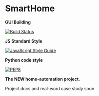 # SmartHome
**GUI Building** 

[![Build Status](https://travis-ci.org/VeeBor/SmartHome.svg?branch=master)](https://travis-ci.org/VeeBor/SmartHome) 

**JS Standard Style**

[![JavaScript Style Guide](https://cdn.rawgit.com/standard/standard/master/badge.svg)](https://github.com/standard/standard)

**Python code style**

[![PEP8](https://img.shields.io/badge/python-pep8-brightgreen.svg)](https://www.python.org/dev/peps/pep-0008/)

**The NEW home-automation project.** 

Project docs and real-word case study soon
